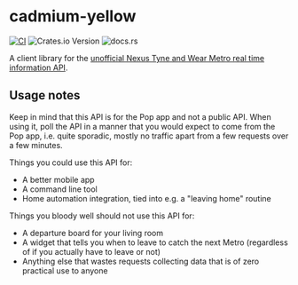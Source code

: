 # cadmium-yellow

[![CI](https://github.com/DanNixon/cadmium-yellow/actions/workflows/ci.yml/badge.svg)](https://github.com/DanNixon/cadmium-yellow/actions/workflows/ci.yml)
![Crates.io Version](https://img.shields.io/crates/v/cadmium-yellow)
![docs.rs](https://img.shields.io/docsrs/cadmium-yellow)

A client library for the [unofficial Nexus Tyne and Wear Metro real time information API](https://github.com/danielgjackson/metro-rti).

## Usage notes

Keep in mind that this API is for the Pop app and not a public API.
When using it, poll the API in a manner that you would expect to come from the Pop app, i.e. quite sporadic, mostly no traffic apart from a few requests over a few minutes.

Things you could use this API for:

- A better mobile app
- A command line tool
- Home automation integration, tied into e.g. a "leaving home" routine

Things you bloody well should not use this API for:

- A departure board for your living room
- A widget that tells you when to leave to catch the next Metro (regardless of if you actually have to leave or not)
- Anything else that wastes requests collecting data that is of zero practical use to anyone
